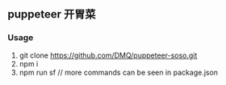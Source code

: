 ## puppeteer 开胃菜



### Usage

1. git clone https://github.com/DMQ/puppeteer-soso.git
2. npm i
3. npm run sf // more commands can be seen in package.json 

